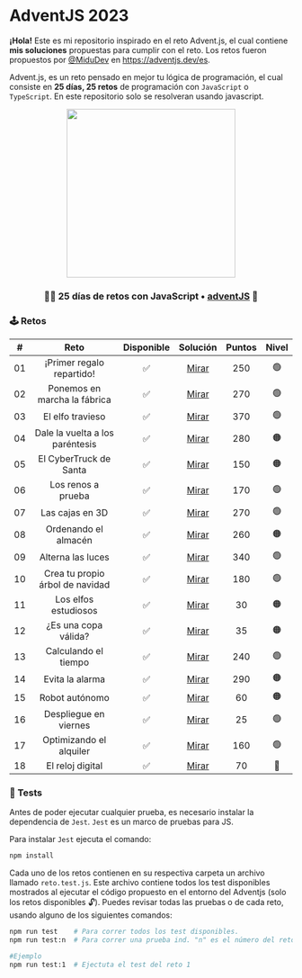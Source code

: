 # AdventJS 2023

**¡Hola!** Este es mi repositorio inspirado en el reto Advent.js, el cual contiene **mis soluciones** propuestas para cumplir con el reto. Los retos fueron propuestos por [@MiduDev](https://github.com/midudev "@MiduDev") en https://adventjs.dev/es.


Advent.js, es un reto pensado en mejor tu lógica de programación, el cual consiste en **25 días, 25 retos** de programación con ```JavaScript``` o ```TypeScript```. En este repositorio solo se resolveran usando javascript.

<p align="center"> 
  <img  height="300" src="https://github.com/jaimes1br/AdventJS-2023/assets/91866094/8576cdc2-1997-460e-bfa0-018a960a06ea"/>
</p>

<h3 align="center">🧑‍🚀 25 días de retos con JavaScript • <a href="https://adventjs.dev">adventJS</a> 🚀</h3>

### 🕹️ Retos

|  #  |                  Reto                       |   Disponible    |                Solución                  |  Puntos  |  Nivel  |
| :-: | :------------------------------------------------------------------: | :------------:  | :----------------------------------------: | :---------: | :---------: |
| 01  |     ¡Primer regalo repartido!     |       ✅        | [Mirar](retos/01_primer_regalo/README.md) |   250   |    🟢    |  
| 02  |   Ponemos en marcha la fábrica    |       ✅        | [Mirar](retos/02_marcha_fabrica/README.md) |   270   |    🟢    |  
| 03  |         El elfo travieso          |       ✅        | [Mirar](retos/03_elfo_travieso/README.md) |   370   |    🟢    |  
| 04  |  Dale la vuelta a los paréntesis  |       ✅        | [Mirar](retos/04_vuelta_parentesis/README.md) |   280   |    🟠    |  
| 05  |      El CyberTruck de Santa       |       ✅        | [Mirar](retos/05_cybertruck/README.md) |   150   |    🟠    |  
| 06  |        Los renos a prueba         |       ✅        | [Mirar](retos/06_renos/README.md) |   170   |    🟢    |  
| 07  |          Las cajas en 3D          |       ✅        | [Mirar](retos/07_las_cajas/README.md) |   270   |    🟢    |  
| 08  |       Ordenando el almacén        |       ✅        | [Mirar](retos/08_ordenando_almacen/README.md) |   260   |    🟠    |  
| 09  |         Alterna las luces         |       ✅        | [Mirar](retos/09_alternar_luces/README.md) |   340   |    🟢    |  
| 10  |  Crea tu propio árbol de navidad  |       ✅        | [Mirar](retos/10_propio_arbol/README.md) |   180   |    🟢    |  
| 11  |       Los elfos estudiosos        |       ✅        | [Mirar](retos/11_elfos_estudiosos/README.md) |    30   |    🟠    |  
| 12  |       ¿Es una copa válida?        |       ✅        | [Mirar](retos/12_copia_valida/README.md) |    35   |    🟠    |  
| 13  |       Calculando el tiempo        |       ✅        | [Mirar](retos/13_calculando_tiempo/README.md) |    240   |    🟢    |  
| 14  |          Evita la alarma          |       ✅        | [Mirar](retos/14_evita_alarma/README.md) |    290   |    🟠    |  
| 15  |          Robot autónomo           |       ✅        | [Mirar](retos/15_robot_autonomo/README.md) |    60   |    🟠    |  
| 16  |       Despliegue en viernes       |       ✅        | [Mirar](retos/16_despliegue_viernes/README.md) |    25   |    🟢    |  
| 17  |      Optimizando el alquiler      |       ✅        | [Mirar](retos/17_optimizando_alquiler/README.md) |   160   |    🟢    |  
| 18  |         El reloj digital          |       ✅        | [Mirar](retos/18_reloj_digital/README.md) |    70   |    🔴    |  



### 🧪 Tests

Antes de poder ejecutar cualquier prueba, es necesario instalar la dependencia de `Jest`. `Jest` es un marco de pruebas para JS.

Para instalar `Jest` ejecuta el comando:

```bash
npm install
```

Cada uno de los retos contienen en su respectiva carpeta un archivo llamado `reto.test.js`. Este archivo contiene todos los test disponibles mostrados al ejecutar el código propuesto en el entorno del Adventjs (solo los retos disponibles 🔓). Puedes revisar todas las pruebas o de cada reto, usando alguno de los siguientes comandos:

```bash
npm run test    # Para correr todos los test disponibles.
npm run test:n  # Para correr una prueba ind. "n" es el número del reto.

#Ejemplo
npm run test:1  # Ejectuta el test del reto 1
```

<!-- ### Posición -->

<!-- El último ejercicio lo realice el 24 de diciembre, para el envió de mi solución mi resultado en posición fue el siguiente. -->

<!-- <p align="center"> 
    <img src="https://user-images.githubusercontent.com/91866094/235569110-da111f43-e280-4632-b38c-efcb7e05426a.png"/>
</p> -->


<!-- El segundo año que completo este reto, me siento contento de realizarlo, esperamos el siguiente con ansias. -->
